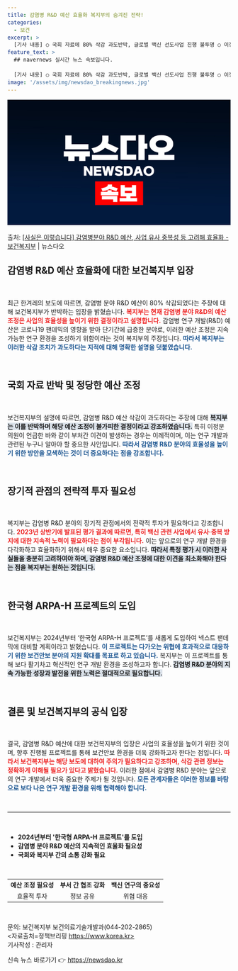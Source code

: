 ```yaml
---
title: 감염병 R&D 예산 효율화 복지부의 숨겨진 전략!
categories:
  - 보건
excerpt: >
  [기사 내용] ○ 국회 자료에 80% 삭감 과도반박, 글로벌 백신 선도사업 진행 불투명 ○ 이정문 의원 부처…
feature_text: >
  ## navernews 실시간 뉴스 속보입니다.

  [기사 내용] ○ 국회 자료에 80% 삭감 과도반박, 글로벌 백신 선도사업 진행 불투명 ○ 이정문 의원 부처…
image: '/assets/img/newsdao_breakingnews.jpg'
---
```


![뉴스다오 속보](/assets/img/newsdao_breakingnews.jpg)

<p>출처: <a href="https://newsdao.kr/1999" rel="dofollow">[사실은 이렇습니다] 감염병분야 R&D 예산, 사업 유사 중복성 등 고려해 효율화 - 보건복지부</a> | 뉴스다오</p>

<h2 data-ke-size="size26">감염병 R&D 예산 효율화에 대한 보건복지부 입장</h2>

<p data-ke-size="size16">&nbsp;</p>

최근 한겨레의 보도에 따르면, 감염병 분야 R&D 예산이 80% 삭감되었다는 주장에 대해 보건복지부가 반박하는 입장을 밝혔습니다. <b><span style="color: #ee2323;">복지부는 현재 감염병 분야 R&D의 예산 조정은 사업의 효율성을 높이기 위한 결정이라고 설명합니다.</span></b> 감염병 연구 개발(R&D) 예산은 코로나19 팬데믹의 영향을 받아 단기간에 급증한 분야로, 이러한 예산 조정은 지속 가능한 연구 환경을 조성하기 위함이라는 것이 복지부의 주장입니다. <b><span style="color: #1a5490;">따라서 복지부는 이러한 삭감 조치가 과도하다는 지적에 대해 명확한 설명을 덧붙였습니다.</span></b>

<p data-ke-size="size16">&nbsp;</p>

<h2 data-ke-size="size26">국회 자료 반박 및 정당한 예산 조정</h2>

<p data-ke-size="size16">&nbsp;</p>

보건복지부의 설명에 따르면, 감염병 R&D 예산 삭감이 과도하다는 주장에 대해 <b><span style="background-color: #21538527;">복지부는 이를 반박하며 해당 예산 조정이 불가피한 결정이라고 강조하였습니다.</span></b> 특히 이정문 의원이 언급한 바와 같이 부처간 이견이 발생하는 경우는 이례적이며, 이는 연구 개발과 관련된 누구나 알아야 할 중요한 사안입니다. <b><span style="color: #1a5490;">따라서 감염병 R&D 분야의 효율성을 높이기 위한 방안을 모색하는 것이 더 중요하다는 점을 강조합니다.</span></b>

<p data-ke-size="size16">&nbsp;</p>

<h2 data-ke-size="size26">장기적 관점의 전략적 투자 필요성</h2>

<p data-ke-size="size16">&nbsp;</p>

복지부는 감염병 R&D 분야의 장기적 관점에서의 전략적 투자가 필요하다고 강조합니다. <b><span style="color: #ee2323;">2023년 상반기에 발표된 평가 결과에 따르면, 특히 백신 관련 사업에서 유사·중복 방지에 대한 지속적 노력이 필요하다는 점이 부각됩니다.</span></b> 이는 앞으로의 연구 개발 환경을 다각화하고 효율화하기 위해서 매우 중요한 요소입니다. <b><span style="background-color: #21538527;">따라서 특정 평가 시 이러한 사실들을 충분히 고려하여야 하며, 감염병 R&D 예산 조정에 대한 이견을 최소화해야 한다는 점을 복지부는 원하는 것입니다.</span></b>

<p data-ke-size="size16">&nbsp;</p>

<h2 data-ke-size="size26">한국형 ARPA-H 프로젝트의 도입</h2>

<p data-ke-size="size16">&nbsp;</p>

보건복지부는 2024년부터 ‘한국형 ARPA-H 프로젝트’를 새롭게 도입하여 넥스트 팬데믹에 대비할 계획이라고 밝혔습니다. <b><span style="color: #1a5490;">이 프로젝트는 다가오는 위협에 효과적으로 대응하기 위한 보건안보 분야의 지원 확대를 목표로 하고 있습니다.</span></b> 복지부는 이 프로젝트를 통해 보다 활기차고 혁신적인 연구 개발 환경을 조성하고자 합니다. <b><span style="background-color: #21538527;">감염병 R&D 분야의 지속 가능한 성장과 발전을 위한 노력은 절대적으로 필요합니다.</span></b>

<p data-ke-size="size16">&nbsp;</p>

<h2 data-ke-size="size26">결론 및 보건복지부의 공식 입장</h2>

<p data-ke-size="size16">&nbsp;</p>

결국, 감염병 R&D 예산에 대한 보건복지부의 입장은 사업의 효율성을 높이기 위한 것이며, 향후 진행될 프로젝트를 통해 보건안보 환경을 더욱 강화하고자 한다는 점입니다. <b><span style="color: #ee2323;">따라서 보건복지부는 해당 보도에 대하여 주의가 필요하다고 강조하며, 삭감 관련 정보는 정확하게 이해될 필요가 있다고 밝혔습니다.</span></b> 이러한 점에서 감염병 R&D 분야는 앞으로의 연구 개발에서 더욱 중요한 주제가 될 것입니다. <b><span style="color: #1a5490;">모든 관계자들은 이러한 정보를 바탕으로 보다 나은 연구 개발 환경을 위해 협력해야 합니다.</span></b>

<p data-ke-size="size16">&nbsp;</p>

<hr style="height: 1px; border: none; background-color: #000;"/>

<p data-ke-size="size16">&nbsp;</p>

<ul>
  <li><b>2024년부터 '한국형 ARPA-H 프로젝트'를 도입</b></li>
  <li><b>감염병 분야 R&D 예산의 지속적인 효율화 필요성</b></li>
  <li><b>국회와 복지부 간의 소통 강화 필요</b></li>
</ul>

<p data-ke-size="size16">&nbsp;</p>

<table>
  <tr>
    <td style="text-align: center; height: 17px;"><b>예산 조정 필요성</b></td>
    <td style="text-align: center; height: 17px;"><b>부서 간 협조 강화</b></td>
    <td style="text-align: center; height: 17px;"><b>백신 연구의 중요성</b></td>
  </tr>
  <tr>
    <td style="text-align: center; height: 17px;">효율적 투자</td>
    <td style="text-align: center; height: 17px;">정보 공유</td>
    <td style="text-align: center; height: 17px;">위협 대응</td>
  </tr>
</table>

<p data-ke-size="size16">&nbsp;</p>

문의: 보건복지부 보건의료기술개발과(044-202-2865)  
<자료출처=정책브리핑 https://www.korea.kr>  
기사작성 : 관리자  

신속 뉴스 바로가기 👉 <a href="https://newsdao.kr" rel="dofollow">https://newsdao.kr</a>


